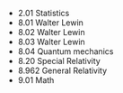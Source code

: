 - 2.01 Statistics
- 8.01 Walter Lewin
- 8.02 Walter Lewin
- 8.03 Walter Lewin
- 8.04 Quantum mechanics
- 8.20 Special Relativity
- 8.962 General Relativity
- 9.01 Math






